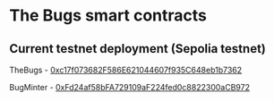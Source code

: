
# The Bugs smart contracts

  

## Current testnet deployment (Sepolia testnet)

TheBugs - [0xc17f073682F586E621044607f935C648eb1b7362](https://sepolia.etherscan.io/address/0xc17f073682F586E621044607f935C648eb1b7362)

BugMinter - [0xFd24af58bFA729109aF224fed0c8822300aCB972](https://sepolia.etherscan.io/address/0xFd24af58bFA729109aF224fed0c8822300aCB972)
